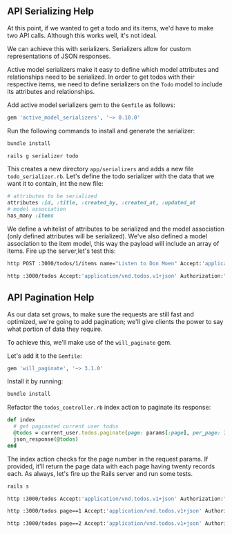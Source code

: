 ## API Serializing Help
At this point, if we wanted to get a todo and its items, we'd have to make two API calls. Although this works well, it's not ideal.

We can achieve this with serializers. Serializers allow for custom representations of JSON responses. 

Active model serializers make it easy to define which model attributes and relationships need to be serialized. In order to get todos with their respective items, we need to define serializers on the `Todo` model to include its attributes and relationships.

Add active model serializers gem to the `Gemfile` as follows:
```rb
gem 'active_model_serializers', '~> 0.10.0'
```

Run the following commands to install and generate the serializer:
```bash
bundle install

rails g serializer todo
```

This creates a new directory `app/serializers` and adds a new file `todo_serializer.rb`. Let's define the todo serializer with the data that we want it to contain, int the new file:
```rb
# attributes to be serialized  
attributes :id, :title, :created_by, :created_at, :updated_at
# model association
has_many :items
```

We define a whitelist of attributes to be serialized and the model association (only defined attributes will be serialized). We've also defined a model association to the item model, this way the payload will include an array of items. Fire up the server,let's test this:
```bash
http POST :3000/todos/1/items name="Listen to Don Moen" Accept:'application/vnd.todos.v1+json' Authorization:"eyJ0eXAiOiJKV1QiLCJhbGciOiJIUzI1NiJ9.eyJ1c2VyX2lkIjoxLCJleHAiOjE0OTQyNjYxMTh9.prbADs0F1nItwm3MPFqsYeEQbVw2TT-Js6zt9qUcqLg"

http :3000/todos Accept:'application/vnd.todos.v1+json' Authorization:"eyJ0eXAiOiJKV1QiLCJhbGciOiJIUzI1NiJ9.eyJ1c2VyX2lkIjoxLCJleHAiOjE0OTQyNjYxMTh9.prbADs0F1nItwm3MPFqsYeEQbVw2TT-Js6zt9qUcqLg"
```

## API Pagination Help
As our data set grows, to make sure the requests are still fast and optimized, we're going to add pagination; we'll give clients the power to say what portion of data they require.

To achieve this, we'll make use of the `will_paginate` gem.

Let's add it to the `Gemfile`:
```rb
gem 'will_paginate', '~> 3.1.0'
```

Install it by running:
```bash
bundle install
```

Refactor the `todos_controller.rb` index action to paginate its response:
```rb
def index
  # get paginated current user todos
  @todos = current_user.todos.paginate(page: params[:page], per_page: 20)
  json_response(@todos)
end
```

The index action checks for the page number in the request params. If provided, it'll return the page data with each page having twenty records each. As always, let's fire up the Rails server and run some tests.

```bash
rails s

http :3000/todos Accept:'application/vnd.todos.v1+json' Authorization:"eyJ0eXAiOiJKV1QiLCJhbGciOiJIUzI1NiJ9.eyJ1c2VyX2lkIjoxLCJleHAiOjE0OTQyNjYxMTh9.prbADs0F1nItwm3MPFqsYeEQbVw2TT-Js6zt9qUcqLg"

http :3000/todos page==1 Accept:'application/vnd.todos.v1+json' Authorization:"eyJ0eXAiOiJKV1QiLCJhbGciOiJIUzI1NiJ9.eyJ1c2VyX2lkIjoxLCJleHAiOjE0OTQyNjYxMTh9.prbADs0F1nItwm3MPFqsYeEQbVw2TT-Js6zt9qUcqLg"

http :3000/todos page==2 Accept:'application/vnd.todos.v1+json' Authorization:"eyJ0eXAiOiJKV1QiLCJhbGciOiJIUzI1NiJ9.eyJ1c2VyX2lkIjoxLCJleHAiOjE0OTQyNjYxMTh9.prbADs0F1nItwm3MPFqsYeEQbVw2TT-Js6zt9qUcqLg"
```